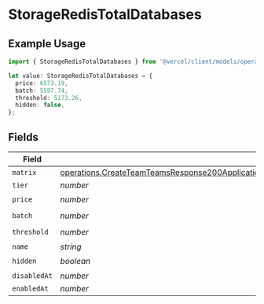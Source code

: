 # StorageRedisTotalDatabases

## Example Usage

```typescript
import { StorageRedisTotalDatabases } from '@vercel/client/models/operations';

let value: StorageRedisTotalDatabases = {
  price: 6573.19,
  batch: 5597.74,
  threshold: 5173.26,
  hidden: false,
};
```

## Fields

| Field        | Type                                                                                                                                                                                                                                                       | Required           | Description |
| ------------ | ---------------------------------------------------------------------------------------------------------------------------------------------------------------------------------------------------------------------------------------------------------- | ------------------ | ----------- |
| `matrix`     | [operations.CreateTeamTeamsResponse200ApplicationJSONResponseBodyBillingInvoiceItemsStorageRedisTotalDatabasesMatrix](../../models/operations/createteamteamsresponse200applicationjsonresponsebodybillinginvoiceitemsstorageredistotaldatabasesmatrix.md) | :heavy_minus_sign: | N/A         |
| `tier`       | _number_                                                                                                                                                                                                                                                   | :heavy_minus_sign: | N/A         |
| `price`      | _number_                                                                                                                                                                                                                                                   | :heavy_check_mark: | N/A         |
| `batch`      | _number_                                                                                                                                                                                                                                                   | :heavy_check_mark: | N/A         |
| `threshold`  | _number_                                                                                                                                                                                                                                                   | :heavy_check_mark: | N/A         |
| `name`       | _string_                                                                                                                                                                                                                                                   | :heavy_minus_sign: | N/A         |
| `hidden`     | _boolean_                                                                                                                                                                                                                                                  | :heavy_check_mark: | N/A         |
| `disabledAt` | _number_                                                                                                                                                                                                                                                   | :heavy_minus_sign: | N/A         |
| `enabledAt`  | _number_                                                                                                                                                                                                                                                   | :heavy_minus_sign: | N/A         |
